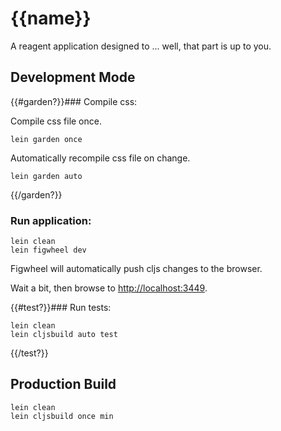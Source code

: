 # {{name}}

A reagent application designed to ... well, that part is up to you.

## Development Mode

{{#garden?}}### Compile css:

Compile css file once.

```
lein garden once
```

Automatically recompile css file on change.

```
lein garden auto
```

{{/garden?}}
### Run application:

```
lein clean
lein figwheel dev
```

Figwheel will automatically push cljs changes to the browser.

Wait a bit, then browse to [http://localhost:3449](http://localhost:3449).

{{#test?}}### Run tests:

```
lein clean
lein cljsbuild auto test
```

{{/test?}}
## Production Build

```
lein clean
lein cljsbuild once min
```
